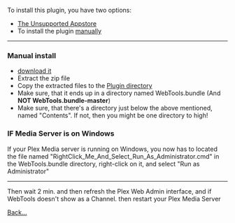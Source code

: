 To install this plugin, you have two options:

* [The Unsupported Appstore](https://forums.plex.tv/index.php/topic/25523-unsupported-as-in-totally-unofficial-appstore/)
* To install the plugin [manually](https://github.com/dagalufh/WebTools.bundle/wiki/Installation#manual-install) 

***

### Manual install

* [download it](https://github.com/dagalufh/WebTools.bundle/archive/master.zip) 
* Extract the zip file
* Copy the extracted files to the [Plugin directory](https://support.plex.tv/hc/en-us/articles/201106098)
* Make sure, that it ends up in a directory named WebTools.bundle (And **NOT WebTools.bundle-master**)
* Make sure, that there's a directory just below the above mentioned, named "Contents". If not, then you might be one directory to high!


### IF Media Server is on Windows
If your Plex Media server is running on Windows, you now has to located the file named 
"RightClick_Me_And_Select_Run_As_Administrator.cmd" in the WebTools.bundle directory, right-click on it, and select "Run as Administrator"


***

Then wait 2 min. and then refresh the Plex Web Admin interface, and if WebTools doesn't show as a Channel. then restart your Plex Media Server






[Back...](https://github.com/dagalufh/WebTools.bundle/wiki)